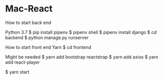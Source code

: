 # Mac-React

How to start back end

Python 3.7
$ pip install pipenv
$ pipenv shell
$ pipenv install django
$ cd backend
$ python manage.py runserver

How to start front end
Yarn
$ cd frontend

Might be needed
$ yarn add bootstrap reactstrap
$ yarn add axios
$ yarn add react-player

$ yarn start